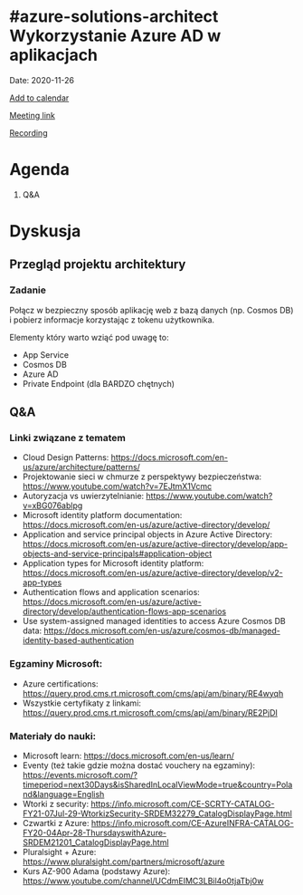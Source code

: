 # #azure-solutions-architect Wykorzystanie Azure AD w aplikacjach

Date: 2020-11-26


[Add to calendar](https://evt.mx/g5eQsKRs)

[Meeting link](https://bit.ly/3mI0gm0)

[Recording](#)

# Agenda

1. Q&A

# Dyskusja

## Przegląd projektu architektury

### Zadanie
Połącz w bezpieczny sposób aplikację web z bazą danych (np. Cosmos DB) i pobierz informacje korzystając z tokenu użytkownika.

Elementy który warto wziąć pod uwagę to:
- App Service
- Cosmos DB
- Azure AD
- Private Endpoint (dla BARDZO chętnych)

## Q&A

### Linki związane z tematem
- Cloud Design Patterns: https://docs.microsoft.com/en-us/azure/architecture/patterns/
- Projektowanie sieci w chmurze z perspektywy bezpieczeństwa: https://www.youtube.com/watch?v=7EJtmX1Vcmc
- Autoryzacja vs uwierzytelnianie: https://www.youtube.com/watch?v=xBG076ablpg
- Microsoft identity platform documentation: https://docs.microsoft.com/en-us/azure/active-directory/develop/
- Application and service principal objects in Azure Active Directory: https://docs.microsoft.com/en-us/azure/active-directory/develop/app-objects-and-service-principals#application-object
- Application types for Microsoft identity platform: https://docs.microsoft.com/en-us/azure/active-directory/develop/v2-app-types
- Authentication flows and application scenarios: https://docs.microsoft.com/en-us/azure/active-directory/develop/authentication-flows-app-scenarios
- Use system-assigned managed identities to access Azure Cosmos DB data: https://docs.microsoft.com/en-us/azure/cosmos-db/managed-identity-based-authentication

### Egzaminy Microsoft:
- Azure certifications: https://query.prod.cms.rt.microsoft.com/cms/api/am/binary/RE4wyqh
- Wszystkie certyfikaty z linkami: https://query.prod.cms.rt.microsoft.com/cms/api/am/binary/RE2PjDI

### Materiały do nauki:
- Microsoft learn: https://docs.microsoft.com/en-us/learn/
- Eventy (też takie gdzie można dostać vouchery na egzaminy): https://events.microsoft.com/?timeperiod=next30Days&isSharedInLocalViewMode=true&country=Poland&language=English
- Wtorki z security: https://info.microsoft.com/CE-SCRTY-CATALOG-FY21-07Jul-29-WtorkizSecurity-SRDEM32279_CatalogDisplayPage.html
- Czwartki z Azure: https://info.microsoft.com/CE-AzureINFRA-CATALOG-FY20-04Apr-28-ThursdayswithAzure-SRDEM21201_CatalogDisplayPage.html
- Pluralsight + Azure: https://www.pluralsight.com/partners/microsoft/azure
- Kurs AZ-900 Adama (podstawy Azure): https://www.youtube.com/channel/UCdmEIMC3LBil4o0tjaTbj0w
